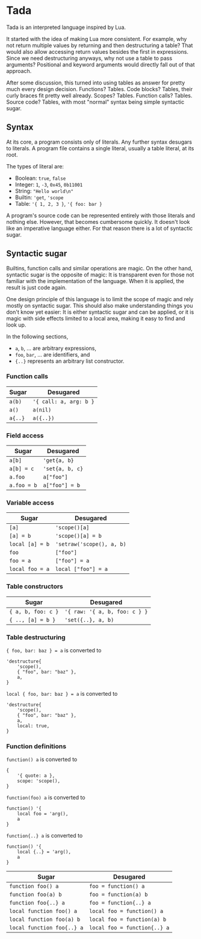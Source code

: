 # Tada

Tada is an interpreted language inspired by Lua.

It started with the idea of making Lua more consistent. For example, why not
return multiple values by returning and then destructuring a table? That would
also allow accessing return values besides the first in expressions. Since we
need destructuring anyways, why not use a table to pass arguments? Positional
and keyword arguments would directly fall out of that approach.

After some discussion, this turned into using tables as answer for pretty much
every design decision. Functions? Tables. Code blocks? Tables, their curly
braces fit pretty well already. Scopes? Tables. Function calls? Tables. Source
code? Tables, with most "normal" syntax being simple syntactic sugar.

## Syntax

At its core, a program consists only of literals. Any further syntax desugars to
literals. A program file contains a single literal, usually a table literal, at
its root.

The types of literal are:
- Boolean: `true`, `false`
- Integer: `1`, `-3`, `0x45`, `0b11001`
- String: `"Hello world\n"`
- Builtin: `'get`, `'scope`
- Table: `'{ 1, 2, 3 }`, `'{ foo: bar }`

A program's source code can be represented entirely with those literals and
nothing else. However, that becomes cumbersome quickly. It doesn't look like an
imperative language either. For that reason there is a lot of syntactic sugar.

## Syntactic sugar

Builtins, function calls and similar operations are magic. On the other hand,
syntactic sugar is the opposite of magic: It is transparent even for those not
familiar with the implementation of the language. When it is applied, the result
is just code again.

One design principle of this language is to limit the scope of magic and rely
mostly on syntactic sugar. This should also make understanding things you don't
know yet easier: It is either syntactic sugar and can be applied, or it is magic
with side effects limited to a local area, making it easy to find and look up.

In the following sections,
- `a`, `b`, ... are arbitrary expressions,
- `foo`, `bar`, ... are identifiers, and
- `{..}` represents an arbitrary list constructor.

### Function calls

| Sugar   | Desugared              |
|---------|------------------------|
| `a(b)`  | `'{ call: a, arg: b }` |
| `a()`   | `a(nil)`               |
| `a{..}` | `a({..})`              |

### Field access

| Sugar       | Desugared       |
|-------------|-----------------|
| `a[b]`      | `'get{a, b}`    |
| `a[b] = c`  | `'set{a, b, c}` |
| `a.foo`     | `a["foo"]`      |
| `a.foo = b` | `a["foo"] = b`  |

### Variable access

| Sugar           | Desugared                 |
|-----------------|---------------------------|
| `[a]`           | `'scope()[a]`             |
| `[a] = b`       | `'scope()[a] = b`         |
| `local [a] = b` | `'setraw('scope(), a, b)` |
| `foo`           | `["foo"]`                 |
| `foo = a`       | `["foo"] = a`             |
| `local foo = a` | `local ["foo"] = a`       |

### Table constructors

| Sugar              | Desugared                     |
|--------------------|-------------------------------|
| `{ a, b, foo: c }` | `'{ raw: '{ a, b, foo: c } }` |
| `{ .., [a] = b }`  | `'set({..}, a, b)`            |

### Table destructuring

`{ foo, bar: baz } = a` is converted to
```
'destructure{
    'scope(),
    { "foo", bar: "baz" },
    a,
}
```

`local { foo, bar: baz } = a` is converted to
```
'destructure{
    'scope(),
    { "foo", bar: "baz" },
    a,
    local: true,
}
```

### Function definitions

`function() a` is converted to
```
{
    '{ quote: a },
    scope: 'scope(),
}
```

`function(foo) a` is converted to
```
function() '{
    local foo = 'arg(),
    a
}
```

`function{..} a` is converted to
```
function() '{
    local {..} = 'arg(),
    a
}
```

| Sugar                      | Desugared                    |
|----------------------------|------------------------------|
| `function foo() a`         | `foo = function() a`         |
| `function foo(a) b`        | `foo = function(a) b`        |
| `function foo{..} a`       | `foo = function{..} a`       |
| `local function foo() a`   | `local foo = function() a`   |
| `local function foo(a) b`  | `local foo = function(a) b`  |
| `local function foo{..} a` | `local foo = function{..} a` |
